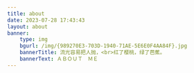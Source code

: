```yaml
---
title: about
date: 2023-07-28 17:43:43
layout: about
banner:
    type: img
    bgurl: /img/{989270E3-703D-1940-71AE-5E6E0F4AA84F}.jpg
    bannerTitle: 流光容易把人抛，<br>红了樱桃，绿了芭蕉。
    bannerText: ＡＢＯＵＴ　ＭＥ
---
```

